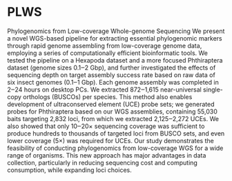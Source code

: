 # PLWS
Phylogenomics from Low-coverage Whole-genome Sequencing
We present a novel WGS-based pipeline for extracting essential phylogenomic markers through rapid genome assembling from low-coverage genome data, employing a series of computationally efficient bioinformatic tools. We tested the pipeline on a Hexapoda dataset and a more focused Phthiraptera dataset (genome sizes 0.1‒2 Gbp), and further investigated the effects of sequencing depth on target assembly success rate based on raw data of six insect genomes (0.1‒1 Gbp). Each genome assembly was completed in 2‒24 hours on desktop PCs. We extracted 872‒1,615 near-universal single-copy orthologs (BUSCOs) per species. This method also enables development of ultraconserved element (UCE) probe sets; we generated probes for Phthiraptera based on our WGS assemblies, containing 55,030 baits targeting 2,832 loci, from which we extracted 2,125‒2,272 UCEs. We also showed that only 10‒20× sequencing coverage was sufficient to produce hundreds to thousands of targeted loci from BUSCO sets, and even lower coverage (5×) was required for UCEs. Our study demonstrates the feasibility of conducting phylogenomics from low-coverage WGS for a wide range of organisms. This new approach has major advantages in data collection, particularly in reducing sequencing cost and computing consumption, while expanding loci choices.
